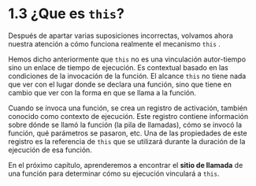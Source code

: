# 1.3 ¿Que es `this`?

Después de apartar varias suposiciones incorrectas, volvamos ahora nuestra atención a cómo funciona realmente el mecanismo `this` .

Hemos dicho anteriormente que `this` no es una vinculación autor-tiempo sino un enlace de tiempo de ejecución. Es contextual basado en las condiciones de la invocación de la función. El alcance `this` no tiene nada que ver con el lugar donde se declara una función, sino que tiene en cambio que ver con la forma en que se llama a la función.

Cuando se invoca una función, se crea un registro de activación, también conocido como contexto de ejecución. Este registro contiene información sobre dónde se llamó la función \(la pila de llamadas\), cómo se invocó la función, qué parámetros se pasaron, etc. Una de las propiedades de este registro es la referencia de `this` que se utilizará durante la duración de la ejecución de esa función.

En el próximo capítulo, aprenderemos a encontrar el **sitio de llamada** de una función para determinar cómo su ejecución vinculará a `this`.



